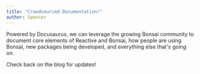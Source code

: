 ```yaml
---
title: "Crowdsourced Documentation!"
author: Spencer
---
```


Powered by Docusaurus, we can leverage the growing Bonsai community to document core elements of Reactive and Bonsai, how people are using Bonsai, new packages being developed, and everything else that's going on.

Check back on the blog for updates!